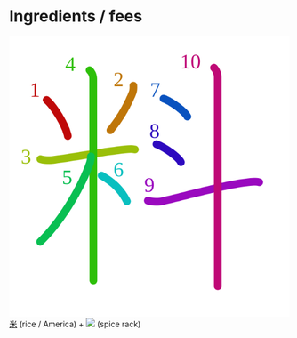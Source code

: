 # Ingredients / fees
![6599](Kanji/kanji-colorize/6599.svg)
[米](Kanji/kanji-dict/米.md) (rice / America) + ![](http://www.kanjidamage.com/assets/radsmall/spice-rack-5085eb03343d37745cb9632a9681193b15483db36043327a30cebf573b8c3e97.jpg) (spice rack)